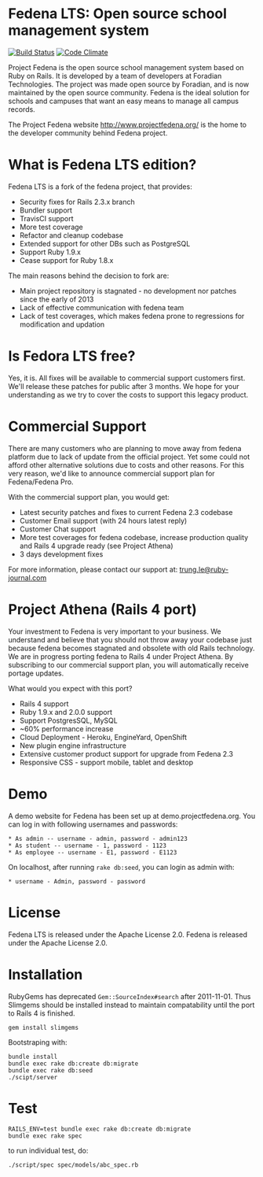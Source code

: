 # Fedena LTS: Open source school management system

[![Build Status](https://travis-ci.org/joneslee85/fedena_lts.png?branch=master)](https://travis-ci.org/joneslee85/fedena_lts)
[![Code Climate](https://codeclimate.com/github/joneslee85/fedena_lts.png)](https://codeclimate.com/github/joneslee85/fedena_lts)

Project Fedena is the open source school management system based on Ruby on Rails. It is developed by a team of developers at Foradian Technologies.
The project was made open source by Foradian, and is now maintained by the open source community. Fedena is the ideal solution for schools and campuses that want an easy means to manage all campus records.

The Project Fedena website http://www.projectfedena.org/ is the home to the developer community behind Fedena project.

# What is Fedena LTS edition?

Fedena LTS is a fork of the fedena project, that provides:

* Security fixes for Rails 2.3.x branch
* Bundler support
* TravisCI support
* More test coverage
* Refactor and cleanup codebase
* Extended support for other DBs such as PostgreSQL
* Support Ruby 1.9.x
* Cease support for Ruby 1.8.x

The main reasons behind the decision to fork are:

* Main project repository is stagnated - no development nor patches since the early of 2013
* Lack of effective communication with fedena team
* Lack of test coverages, which makes fedena prone to regressions for modification and updation

# Is Fedora LTS free?

Yes, it is. All fixes will be available to commercial support customers first. We'll release these
patches for public after 3 months. We hope for your understanding as we try to cover the costs
to support this legacy product.

# Commercial Support

There are many customers who are planning to move away from fedena platform due to lack of update from the official project. Yet some could
not afford other alternative solutions due to costs and other reasons. For this very reason, we'd like to announce commercial support plan for Fedena/Fedena Pro.

With the commercial support plan, you would get:

* Latest security patches and fixes to current Fedena 2.3 codebase
* Customer Email support (with 24 hours latest reply)
* Customer Chat support
* More test coverages for fedena codebase, increase production quality and Rails 4 upgrade ready (see Project Athena)
* 3 days development fixes

For more information, please contact our support at: trung.le@ruby-journal.com

# Project Athena (Rails 4 port)

Your investment to Fedena is very important to your business. We understand and believe that you should not throw away your codebase just because
fedena becomes stagnated and obsolete with old Rails technology. We are in progress porting fedena to Rails 4 under Project Athena. By subscribing
to our commercial support plan, you will automatically receive portage updates.

What would you expect with this port?

* Rails 4 support
* Ruby 1.9.x and 2.0.0 support
* Support PostgresSQL, MySQL
* ~60% performance increase
* Cloud Deployment - Heroku, EngineYard, OpenShift
* New plugin engine infrastructure
* Extensive customer product support for upgrade from Fedena 2.3
* Responsive CSS - support mobile, tablet and desktop

# Demo
A demo website for Fedena has been set up at demo.projectfedena.org. You can log in with following usernames and passwords:

    * As admin -- username - admin, password - admin123
    * As student -- username - 1, password - 1123
    * As employee -- username - E1, password - E1123

On localhost, after running ```rake db:seed```, you can login as admin with:

    * username - Admin, password - password

# License

Fedena LTS is released under the Apache License 2.0.
Fedena is released under the Apache License 2.0.

# Installation

RubyGems has deprecated `Gem::SourceIndex#search` after 2011-11-01. Thus Slimgems should be installed instead to maintain compatability until the port to Rails 4 is finished.

```
gem install slimgems
```

Bootstraping with:

```
bundle install
bundle exec rake db:create db:migrate
bundle exec rake db:seed
./scipt/server
```

# Test

```
RAILS_ENV=test bundle exec rake db:create db:migrate
bundle exec rake spec
```

to run individual test, do:

```
./script/spec spec/models/abc_spec.rb
```

